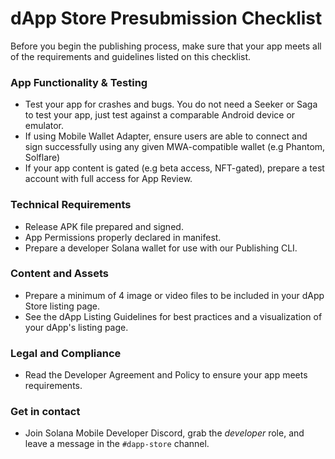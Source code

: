 # dApp Store Presubmission Checklist

Before you begin the publishing process, make sure that your app meets all of the requirements and guidelines listed on this checklist.

### App Functionality & Testing

- Test your app for crashes and bugs. You do not need a Seeker or Saga to test your app, just test against a comparable Android device or emulator.
- If using Mobile Wallet Adapter, ensure users are able to connect and sign successfully using any given MWA-compatible wallet (e.g Phantom, Solflare)
- If your app content is gated (e.g beta access, NFT-gated), prepare a test account with full access for App Review.

### Technical Requirements

- Release APK file prepared and signed.
- App Permissions properly declared in manifest.
- Prepare a developer Solana wallet for use with our Publishing CLI.

### Content and Assets

- Prepare a minimum of 4 image or video files to be included in your dApp Store listing page.
- See the dApp Listing Guidelines for best practices and a visualization of your dApp's listing page.

### Legal and Compliance

- Read the Developer Agreement and Policy to ensure your app meets requirements.

### Get in contact

- Join Solana Mobile Developer Discord, grab the _developer_ role, and leave a message in the `#dapp-store` channel.
